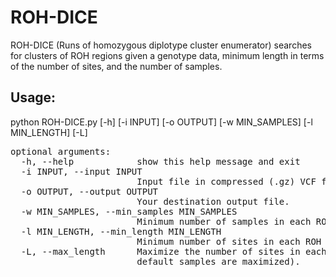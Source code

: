 # ROH-DICE

ROH-DICE (Runs of homozygous diplotype cluster enumerator) searches for clusters of ROH regions given a genotype data, minimum length in terms of the number of sites, and the number of samples. 


## Usage:
python ROH-DICE.py [-h] [-i INPUT] [-o OUTPUT] [-w MIN_SAMPLES]
                   [-l MIN_LENGTH] [-L]

<pre>
optional arguments:
  -h, --help            show this help message and exit
  -i INPUT, --input INPUT
                        Input file in compressed (.gz) VCF format
  -o OUTPUT, --output OUTPUT
                        Your destination output file.
  -w MIN_SAMPLES, --min_samples MIN_SAMPLES
                        Minimum number of samples in each ROH cluster.
  -l MIN_LENGTH, --min_length MIN_LENGTH
                        Minimum number of sites in each ROH cluster.
  -L, --max_length      Maximize the number of sites in each cluster (by
                        default samples are maximized).


</pre>
